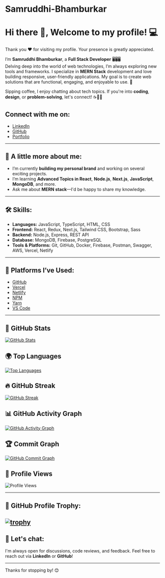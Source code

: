 # Samruddhi-Bhamburkar
# Hi there 👋, Welcome to my profile! 💻

Thank you ❤️ for visiting my profile. Your presence is greatly appreciated.

I’m **Samruddhi Bhamburkar**, a **Full Stack Developer** 🖥️🖥️🖥️  
Delving deep into the world of web technologies, I’m always exploring new tools and frameworks. I specialize in **MERN Stack** development and love building responsive, user-friendly applications. My goal is to create web solutions that are functional, engaging, and enjoyable to use. 🚀

Sipping coffee, I enjoy chatting about tech topics. If you're into **coding**, **design**, or **problem-solving**, let's connect! ☕👨‍💻

## Connect with me on:
- [LinkedIn]([https://www.linkedin.com/in/arvind-dhage](https://www.linkedin.com/in/samruddhi-bhamburkar-0a53712b9/))  
- [GitHub](https://github.com/kishorsamruddhi)  
- [Portfolio](https://your-portfolio-link.com)  

---

## 📓 A little more about me:
- I’m currently **building my personal brand** and working on several exciting projects.
- I’m learning **Advanced Topics in React**, **Node.js**, **Next.js**, **JavaScript**, **MongoDB**, and more.
- Ask me about **MERN stack**—I'd be happy to share my knowledge.

---

## 🛠️ Skills:
- **Languages:** JavaScript, TypeScript, HTML, CSS
- **Frontend:** React, Redux, Next.js, Tailwind CSS, Bootstrap, Sass
- **Backend:** Node.js, Express, REST API
- **Database:** MongoDB, Firebase, PostgreSQL
- **Tools & Platforms:** Git, GitHub, Docker, Firebase, Postman, Swagger, AWS, Vercel, Netlify

---

## 💼 Platforms I’ve Used:
- [GitHub](https://github.com)
- [Vercel](https://vercel.com)
- [Netlify](https://www.netlify.com)
- [NPM](https://www.npmjs.com)
- [Yarn](https://yarnpkg.com)
- [VS Code](https://code.visualstudio.com)

---
## 🚀 GitHub Stats

[![GitHub Stats](https://github-readme-stats.vercel.app/api?username=kishorsamruddhi&show_icons=true&hide_title=true&count_private=true)](https://github.com/kishorsamruddhi)

## 🌍 Top Languages

[![Top Languages](https://github-readme-stats.vercel.app/api/top-langs/?username=kishorsamruddhi&layout=compact&hide_title=true)](https://github.com/kishorsamruddhi)

## 🔥 GitHub Streak

[![GitHub Streak](https://github-readme-streak-stats.herokuapp.com/?user=kishorsamruddhi&theme=radical)](https://github.com/kishorsamruddhi)

## 📊 GitHub Activity Graph

[![GitHub Activity Graph](https://activity-graph.herokuapp.com/graph?username=kishorsamruddhi&theme=github)](https://github.com/kishorsamruddhi)

## 🏆 Commit Graph

[![GitHub Commit Graph](https://github-readme-activity-graph.cyclic.app/graph?username=kishorsamruddhi&bg_color=ffffff&color=333333&line=000000&point=ff0000)](https://github.com/kishorsamruddhi)

## 👀 Profile Views

![Profile Views](https://komarev.com/ghpvc/?username=kishorsamruddhi)

---

## 🎯 GitHub Profile Trophy:
[![trophy](https://github-profile-trophy.vercel.app/?username=kishorsamruddhi&theme=radical)](https://github.com/ryo-ma/github-profile-trophy)
---

## 💬 Let's chat:
I'm always open for discussions, code reviews, and feedback. Feel free to reach out via **LinkedIn** or **GitHub**!

---

Thanks for stopping by! 😊
